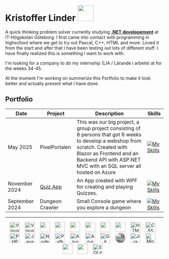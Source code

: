# Kristoffer Linder <a href="https://www.linkedin.com/in/liiinder/"><img style="width: 50px;" src="https://upload.wikimedia.org/wikipedia/commons/8/81/LinkedIn_icon.svg" /></a>

A quick thinking problem solver currently studying **[.NET developement](https://www.iths.se/utbildningar/netutvecklare/)** at IT-Högskolan Göteborg. I first came into contact with programming in highschool where we get to try out Pascal, C++, HTML and more. Loved it from the start and after that I have been testing out lots of different stuff. I have finally realized this is something I want to work with.

I'm looking for a company to do my internship (LIA / Lärande i arbete) at for the weeks 34-45.

At the moment I'm working on summerize this Portfolio to make it look better and actually present what I have done.

## Portfolio

|Date|Project|Description|Skills|
|--|--|--|--|
|May 2025 |PixelPortalen|This was our big project, a group project consisting of 8 persons that got 6 weeks to develop a webshop from scratch. Created with Blazor as Frontend and an Backend API with ASP.NET MVC with an SQL server all hosted on Azure |[![My Skills](https://skillicons.dev/icons?i=dotnet,cs,azure,bootstrap,css,html,mysql,discord&perline=3)](https://skillicons.dev) ||
|November 2024| [Quiz App](https://github.com/liiinder/Labb_03_Quiz_App) | An App created with WPF for creating and playing Quizzes. | [![My Skills](https://skillicons.dev/icons?i=dotnet,cs,vscode,github&perline=2)](https://skillicons.dev) |
|September 2024| Dungeon Crawler|Small Console game where you explore a dungeon|[![My Skills](https://skillicons.dev/icons?i=cs,vscode,github&perline=2)](https://skillicons.dev)|
----
<!-- https://github.com/tandpfun/skill-icons?tab=readme-ov-file#icons-list -->

<div style="text-align: center;">
    <img alt="Visual Studio" style="margin-right: 0.75rem; width: 2rem;" src="https://cdn.jsdelivr.net/gh/devicons/devicon@latest/icons/visualstudio/visualstudio-original.svg" />
    <img alt="Visual Studio Code" style="margin-right: 0.75rem; width: 2rem;" src="https://cdn.jsdelivr.net/gh/devicons/devicon@latest/icons/vscode/vscode-original.svg" />
    <img style="margin-right: 0.75rem; width: 2rem;" src="https://cdn.jsdelivr.net/gh/devicons/devicon@latest/icons/chrome/chrome-original.svg" />
    <img style="margin-right: 0.75rem; width: 2rem;" src="https://cdn.jsdelivr.net/gh/devicons/devicon@latest/icons/dot-net/dot-net-plain-wordmark.svg" />
    <img style="margin-right: 0.75rem; width: 2rem;" src="https://cdn.jsdelivr.net/gh/devicons/devicon@latest/icons/csharp/csharp-original.svg" />
    <img style="margin-right: 0.75rem; width: 2rem;" src="https://cdn.jsdelivr.net/gh/devicons/devicon@latest/icons/blazor/blazor-original.svg" />
    <img style="margin-right: 0.75rem; width: 2rem;" src="https://cdn.jsdelivr.net/gh/devicons/devicon@latest/icons/bootstrap/bootstrap-original.svg" />
    <img style="margin-right: 0.75rem; width: 2rem;" src="https://cdn.jsdelivr.net/gh/devicons/devicon@latest/icons/yaml/yaml-original.svg" />
    <img style="margin-right: 0.75rem; width: 2rem;" alt="HTML" src="https://cdn.jsdelivr.net/gh/devicons/devicon@latest/icons/html5/html5-plain.svg" />
    <img style="margin-right: 0.75rem; width: 2rem;" alt="CSS" src="https://cdn.jsdelivr.net/gh/devicons/devicon@latest/icons/css3/css3-original.svg" />
    <img style="margin-right: 0.75rem; width: 2rem;" alt="PHP" src="https://cdn.jsdelivr.net/gh/devicons/devicon@latest/icons/php/php-original.svg" />
    <img style="margin-right: 0.75rem; width: 2rem;" alt="Javascript" src="https://cdn.jsdelivr.net/gh/devicons/devicon@latest/icons/javascript/javascript-original.svg" />
    <img style="margin-right: 0.75rem; width: 2rem;" alt="Node.js" src="https://cdn.jsdelivr.net/gh/devicons/devicon@latest/icons/nodejs/nodejs-original.svg" />
    <img style="margin-right: 0.75rem; width: 2rem;" alt="Python" src="https://cdn.jsdelivr.net/gh/devicons/devicon@latest/icons/python/python-original.svg" />
    <img style="margin-right: 0.75rem; width: 2rem;" alt="Azure" src="https://cdn.jsdelivr.net/gh/devicons/devicon@latest/icons/azure/azure-original.svg" />
    <img style="margin-right: 0.75rem; width: 2rem;" alt="Azure DevOps" src="https://cdn.jsdelivr.net/gh/devicons/devicon@latest/icons/azuredevops/azuredevops-original.svg" />
    <img style="margin-right: 0.75rem; width: 2rem;" alt="Git" src="https://cdn.jsdelivr.net/gh/devicons/devicon@latest/icons/git/git-original.svg" />
    <img style="margin-right: 0.75rem; width: 2rem; background: #aaa; border-radius: 1rem;" alt="Github" src="https://cdn.jsdelivr.net/gh/devicons/devicon@latest/icons/github/github-original.svg" />
    <img style="margin-right: 0.75rem; width: 2rem;" alt="Jira" src="https://cdn.jsdelivr.net/gh/devicons/devicon@latest/icons/jira/jira-original.svg" />
    <img style="margin-right: 0.75rem; width: 2rem;" alt="MicrosoftSQLSever" src="https://cdn.jsdelivr.net/gh/devicons/devicon/icons/microsoftsqlserver/microsoftsqlserver-original.svg" />
    <img style="margin-right: 0.75rem; width: 2rem;" src="https://cdn.jsdelivr.net/gh/devicons/devicon@latest/icons/mysql/mysql-original.svg" />
    <img style="margin-right: 0.75rem; width: 2rem;" src="https://cdn.jsdelivr.net/gh/devicons/devicon@latest/icons/mongodb/mongodb-original.svg" />
    <img style="margin-right: 0.75rem; width: 2rem;" alt="SQLite" src="https://cdn.jsdelivr.net/gh/devicons/devicon/icons/sqlite/sqlite-original.svg" />
</div>

<!-- https://devicon.dev/ -->